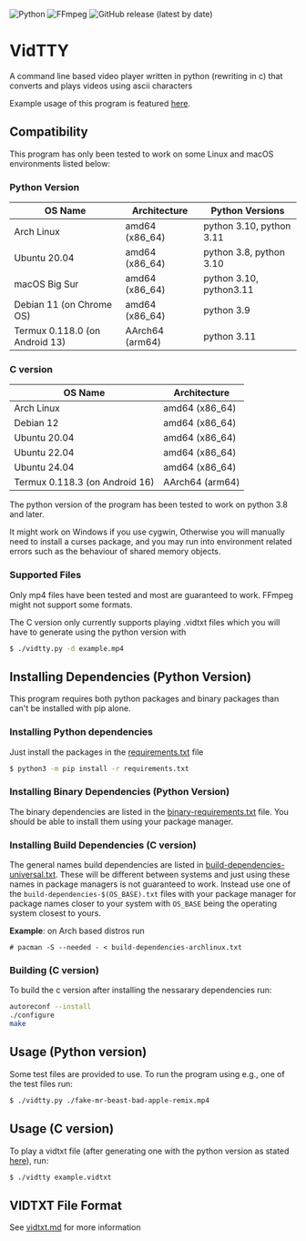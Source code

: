 ![Python](https://img.shields.io/badge/-Python-14354C?style=for-the-badge&logo=python&logoColor=FFD43B)
![FFmpeg](https://img.shields.io/badge/-FFmpeg-4d853a?style=for-the-badge&logo=ffmpeg)
![GitHub release (latest by date)](https://img.shields.io/github/v/release/Revnoplex/vidtty?style=for-the-badge&logo=github)
# VidTTY
A command line based video player written in python (rewriting in c) that converts and plays videos using ascii characters

Example usage of this program is featured [here](https://www.youtube.com/watch?v=OSnveMc77ss).

## Compatibility
This program has only been tested to work on some Linux and macOS environments listed below:

### Python Version
| OS Name                        | Architecture    | Python Versions          |
|--------------------------------|-----------------|--------------------------|
| Arch Linux                     | amd64 (x86_64)  | python 3.10, python 3.11 |
| Ubuntu 20.04                   | amd64 (x86_64)  | python 3.8, python 3.10  |
| macOS Big Sur                  | amd64 (x86_64)  | python 3.10, python3.11  |
| Debian 11 (on Chrome OS)       | amd64 (x86_64)  | python 3.9               |
| Termux 0.118.0 (on Android 13) | AArch64 (arm64) | python 3.11              |

### C version
| OS Name                        | Architecture    |
|--------------------------------|-----------------|
| Arch Linux                     | amd64 (x86_64)  |
| Debian 12                      | amd64 (x86_64)  |
| Ubuntu 20.04                   | amd64 (x86_64)  |
| Ubuntu 22.04                   | amd64 (x86_64)  |
| Ubuntu 24.04                   | amd64 (x86_64)  |
| Termux 0.118.3 (on Android 16) | AArch64 (arm64) |

The python version of the program has been tested to work on python 3.8 and later.

It might work on Windows if you use cygwin, Otherwise you will manually need to install a curses package, and you may run into environment related errors such as the behaviour of shared memory objects.

### Supported Files
Only mp4 files have been tested and most are guaranteed to work. FFmpeg might not support some formats.

The C version only currently supports playing .vidtxt files which you will have to generate using the python version with
```sh
$ ./vidtty.py -d example.mp4
```

## Installing Dependencies (Python Version)
This program requires both python packages and binary packages than can't be installed with pip alone.

### Installing Python dependencies
Just install the packages in the [requirements.txt](./requirements.txt) file
```sh
$ python3 -m pip install -r requirements.txt
```

### Installing Binary Dependencies (Python Version)
The binary dependencies are listed in the [binary-requirements.txt](./binary-requirements.txt) file. You should be able to install them using your package manager.

### Installing Build Dependencies (C version)
The general names build dependencies are listed in [build-dependencies-universal.txt](./build-dependencies-universal.txt). These will be different between systems and just using these names in package managers is not guaranteed to work. Instead use one of the `build-dependencies-$(OS_BASE).txt` files with your package manager for package names closer to your system with `OS_BASE` being the operating system closest to yours.

**Example**: on Arch based distros run
```
# pacman -S --needed - < build-dependencies-archlinux.txt
```

### Building (C version)
To build the c version after installing the nessarary dependencies run:
```sh
autoreconf --install
./configure
make
```

## Usage (Python version)
Some test files are provided to use. To run the program using e.g., one of the test files run:

```sh
$ ./vidtty.py ./fake-mr-beast-bad-apple-remix.mp4
```
## Usage (C version)
To play a vidtxt file (after generating one with the python version as stated [here](#supported-files)), run:
```sh
$ ./vidtty example.vidtxt
```

## VIDTXT File Format
See [vidtxt.md](vidtxt.md) for more information

